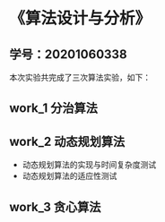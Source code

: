 # 《算法设计与分析》

## 学号：20201060338

本次实验共完成了三次算法实验，如下：

## work_1 分治算法

## work_2 动态规划算法
- 动态规划算法的实现与时间复杂度测试
- 动态规划算法的适应性测试

## work_3 贪心算法

